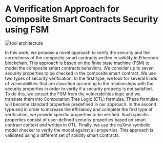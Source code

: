 # A Verification Approach for Composite Smart Contracts Security using FSM
![tool architecture]([https://user-images.githubusercontent.com/79995136/150977983-4125557b-ead5-418e-940a-01ea44a59607.png](https://user-images.githubusercontent.com/79995136/177814402-9137507e-4589-44b2-8e6c-97ea9ea7cdaf.png))

In this work, we propose a novel approach to verify the security and the correctness of the composite smart contracts written in solidity in Ethereum blockchain. This approach is based on the finite state machine (FSM) to model the composite smart contracts behaviors. We consider up to seven security properties to be checked in the composite smart contract. We use two types of security verification. In the first type, we look for several kinds of vulnerabilities that are classified according to the relationships with the security properties in order to verify if a security property is not satisfied. To do this, we extract the FSM from the vulnerabilities logic and we translate them into Computation Tree Logic (CTL) formulae. These formulae will become standard properties predefined in our approach. In the second type and in order to increase the efficiency and complete the first type of verification, we provide specific properties to be verified. Such specific properties  consist of user-defined security properties based on smart contract context and written in CTL. Finally, we use the nuXmv symbolic model checker to verify the model against all properties. This approach is validated using a different set of solidity smart contracts.
